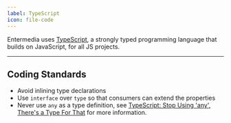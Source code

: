 ```yaml
---
label: TypeScript
icon: file-code
---
```


Entermedia uses [TypeScript](https://www.typescriptlang.org/), a strongly typed programming language that builds on JavaScript, for all JS projects.

---

## Coding Standards

- Avoid inlining type declarations
- Use `interface` over `type` so that consumers can extend the properties
- Never use `any` as a type definition, see [TypeScript: Stop Using 'any', There's a Type For That](https://thoughtbot.com/blog/typescript-stop-using-any-there-s-a-type-for-that) for more information.
